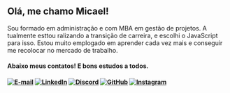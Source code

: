 ## Olá, me chamo Micael!

<p>Sou formado em administração e com MBA em gestão de projetos. A tualmente esttou ralizando a transição de carreira, e escolhi o JavaScript para isso. Estou muito emplogado em aprender cada vez mais e conseguir me recolocar no mercado de trabalho.</p>

<h4>Abaixo meus contatos! E bons estudos a todos.<h4>

[![E-mail](https://img.shields.io/badge/-Email-000?style=for-the-badge&logo=microsoft-outlook&logoColor=007BFF)](mailto:micaelss@gmail.com)
 [![LinkedIn](https://img.shields.io/badge/LinkedIn-0077B5?style=for-the-badge&logo=linkedin&logoColor=white)](https://www.linkedin.com/in/micael-silva-6200a037/) 
 [![Discord](https://img.shields.io/badge/Discord-7289DA?style=for-the-badge&logo=discord&logoColor=white)](https://discord.com/channels/mss6017/) 
 [![GitHub](https://img.shields.io/badge/GitHub-100000?style=for-the-badge&logo=github&logoColor=white)](https://github.com/micaels17) 
 [![Instagram](https://img.shields.io/badge/-Instagram-%23E4405F?style=for-the-badge&logo=instagram&logoColor=white)](https://www.instagram.com/micaels17/)